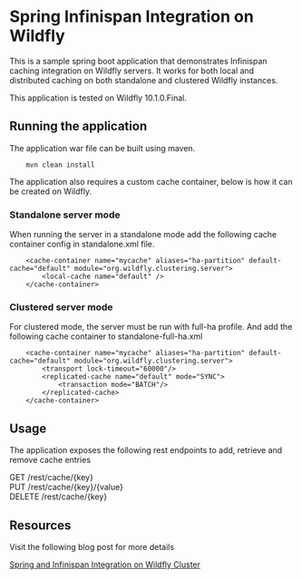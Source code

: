 # Spring Infinispan Integration on Wildfly

This is a sample spring boot application that demonstrates Infinispan caching integration on Wildfly servers.
It works for both local and distributed caching on both standalone and clustered Wildfly instances.

This application is tested on Wildfly 10.1.0.Final.

## Running the application

The application war file can be built using maven.

<pre><code>    mvn clean install</code></pre>

The application also requires a custom cache container, below is how it can be created on Wildfly.

### Standalone server mode

When running the server in a standalone mode add the following cache container config in standalone.xml file.

<pre><code>    &lt;cache-container name="mycache" aliases="ha-partition" default-cache="default" module="org.wildfly.clustering.server"&gt;
        &lt;local-cache name="default" /&gt;
    &lt;/cache-container&gt;
</code></pre>

### Clustered server mode

For clustered mode, the server must be run with full-ha profile. And add the following cache container to standalone-full-ha.xml 

<pre><code>    &lt;cache-container name="mycache" aliases="ha-partition" default-cache="default" module="org.wildfly.clustering.server"&gt;
        &lt;transport lock-timeout="60000"/&gt;
        &lt;replicated-cache name="default" mode="SYNC"&gt;
            &lt;transaction mode="BATCH"/&gt;
        &lt;/replicated-cache&gt;
    &lt;/cache-container&gt;
</code></pre>

## Usage

The application exposes the following rest endpoints to add, retrieve and remove cache entries

GET /rest/cache/{key}</br>
PUT /rest/cache/{key}/{value}</br>
DELETE /rest/cache/{key}</br>

## Resources
Visit the following blog post for more details

[Spring and Infinispan Integration on Wildfly Cluster](https://kamranzafar.org/2016/09/17/spring-and-infinispan-integration-on-wildfly-cluster/)
